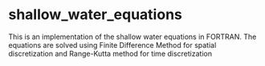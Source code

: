 # shallow_water_equations
This is an implementation of the shallow water equations in FORTRAN. The equations are solved using Finite Difference Method for spatial discretization and Range-Kutta method for time discretization
